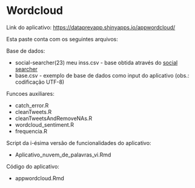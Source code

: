 # Wordcloud

Link do aplicativo:  https://dataprevapp.shinyapps.io/appwordcloud/

Esta paste conta com os seguintes arquivos:

Base de dados:
 - social-searcher(23) meu inss.csv    - base obtida através do [social searcher](social-searcher.com)
 - base.csv                            - exemplo de base de dados como input do aplicativo (obs.: codificação UTF-8)  

Funcoes auxiliares:
 - catch_error.R
 - cleanTweets.R
 - cleanTweetsAndRemoveNAs.R
 - wordcloud_sentiment.R
 - frequencia.R

Script da i-ésima versão de funcionalidades do aplicativo: 
 - Aplicativo_nuvem_de_palavras_vi.Rmd 
  
Código do aplicativo:
 - appwordcloud.Rmd
 
